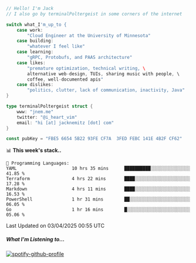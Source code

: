 ```go
// Hello! I'm Jack
// I also go by terminalPoltergeist in some corners of the internet

switch what_I'm_up_to {
    case work:
        "Cloud Engineer at the University of Minnesota"
    case building:
        "whatever I feel like"
    case learning:
        "gRPC, Protobufs, and PAAS architecture"
    case likes:
        "premature optimization, technical writing, \
        alternative web-design, TUIs, sharing music with people, \
        coffee, well-documented apis"
    case dislikes:
        "politics, clutter, lack of communication, inactivity, Java"
}

type terminalPoltergeist struct {
    www: "jnem.me"
    twitter: "@i_heart_vim"
    email: "hi [at] jacknemitz [dot] com"
}

const pubKey = "FBE5 6654 5B22 93FE CF7A  3FED FEBC 141E 4B2F CF62"
```

<!--START_SECTION:waka-->
📊 **This week's stack..** 

```text
💬 Programming Languages: 
YAML                     10 hrs 35 mins      ██████████░░░░░░░░░░░░░░░   41.85 % 
Terraform                4 hrs 22 mins       ████░░░░░░░░░░░░░░░░░░░░░   17.28 % 
Markdown                 4 hrs 11 mins       ████░░░░░░░░░░░░░░░░░░░░░   16.53 % 
PowerShell               1 hr 31 mins        ██░░░░░░░░░░░░░░░░░░░░░░░   06.05 % 
Go                       1 hr 16 mins        █░░░░░░░░░░░░░░░░░░░░░░░░   05.06 % 
```


 Last Updated on 03/04/2025 00:55 UTC
<!--END_SECTION:waka-->

##### What I'm Listening to...

[![spotify-github-profile](https://jnem.me/listening-item?maxAge=2592000)](https://jnem.me/listening)
